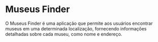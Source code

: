# Museus Finder
O Museus Finder é uma aplicação que permite aos usuários encontrar museus em uma determinada localização, fornecendo informações detalhadas sobre cada museu, como nome e endereço.
